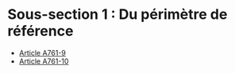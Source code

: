 # Sous-section 1  :   Du périmètre de référence

- [Article A761-9](article-a761-9.md)
- [Article A761-10](article-a761-10.md)
